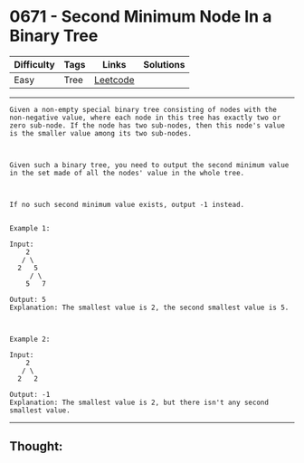 # 0671 - Second Minimum Node In a Binary Tree

Difficulty  | Tags | Links | Solutions
----------- | ---- | ----- | -----
Easy | Tree | [Leetcode](https://leetcode.com/problems/second-minimum-node-in-a-binary-tree/description/) |


-----------

```
Given a non-empty special binary tree consisting of nodes with the non-negative value, where each node in this tree has exactly two or zero sub-node. If the node has two sub-nodes, then this node's value is the smaller value among its two sub-nodes. 



Given such a binary tree, you need to output the second minimum value in the set made of all the nodes' value in the whole tree. 



If no such second minimum value exists, output -1 instead.


Example 1:

Input: 
    2
   / \
  2   5
     / \
    5   7

Output: 5
Explanation: The smallest value is 2, the second smallest value is 5.



Example 2:

Input: 
    2
   / \
  2   2

Output: -1
Explanation: The smallest value is 2, but there isn't any second smallest value.
```

-----------

## Thought:
